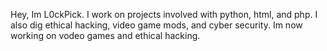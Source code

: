 Hey, Im L0ckPick. I work on projects involved with python, html, and php. I also dig ethical hacking, video game mods, and cyber security. Im now working on vodeo games and ethical hacking.
